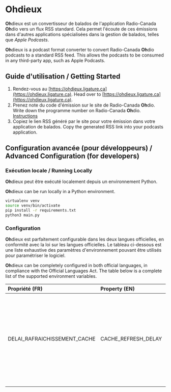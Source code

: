 # **Oh**dieux
**Oh**dieux est un convertisseur de balados de l'application
Radio-Canada **Oh**dio vers un flux RSS standard. Cela permet l'écoute
de ces émissions dans d'autres applications spécialisées dans la
gestion de balados, telles que *Apple Podcasts*.

**Oh**dieux is a podcast format converter to convert Radio-Canada
**Oh**dio podcasts to a standard RSS feed. This allows the podcasts to
be consumed in any third-party app, such as Apple Podcasts.

## Guide d'utilisation / Getting Started
1. Rendez-vous au [https://ohdieux.ligature.ca](https://ohdieux.ligature.ca).
   Head over to [https://ohdieux.ligature.ca](https://ohdieux.ligature.ca).
2. Prenez note du code d'émission sur le site de Radio-Canada **Oh**dio.
   Write down the programme number on Radio-Canada **Oh**dio.
   [Instructions](/ohdieux/views/instructions.png)
3. Copiez le lien RSS généré par le site pour votre émission dans votre application de balados.
   Copy the generated RSS link into your podcasts application.

## Configuration avancée (pour développeurs) / Advanced Configuration (for developers)
### Exécution locale / Running Locally
**Oh**dieux peut être exécuté localement depuis un environnement Python.

**Oh**dieux can be run locally in a Python environment.

```bash
virtualenv venv
source venv/bin/activate
pip install -r requirements.txt
python3 main.py
```

### Configuration
**Oh**dieux est parfaitement configurable dans les deux langues officielles, en conformité avec la loi sur les langues officielles. 
Le tableau ci-dessous est une liste exhaustive des paramètres d'environnement pouvant
être utilisés pour paramétriser le logiciel.

**Oh**dieux can be completely configured in both official languages, in compliance with the Official Languages Act.
The table below is a complete list of the supported environment variables.

| Propriété (FR)               | Property (EN)       | Description                                                                         |
|:-----------------------------|:--------------------|:------------------------------------------------------------------------------------|
| DELAI_RAFRAICHISSEMENT_CACHE | CACHE_REFRESH_DELAY | Délai au-delà duquel le flux RSS généré est considéré périmé et doit être regénéré. / Delay after which the cached RSS feed should be regenerated. |
|                              |                     |                                                                                     |

